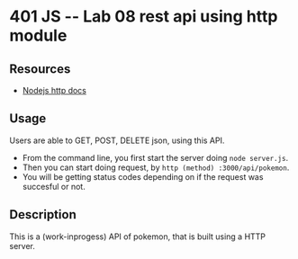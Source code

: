 401 JS --  Lab 08 rest api using http module
===

## Resources  
* [Nodejs http docs]

## Usage
  Users are able to GET, POST, DELETE json, using this API.
  * From the command line, you first start the server doing `node server.js`.
  * Then you can start doing request, by `http (method) :3000/api/pokemon`.
  * You will be getting status codes depending on if the request was       succesful or not.



## Description
This is a (work-inprogess) API of pokemon, that is built using a HTTP server.

<!-- links -->
[Nodejs http docs]: https://nodejs.org/api/http.html
